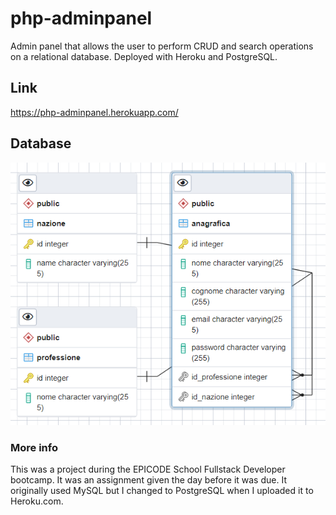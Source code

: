 # php-adminpanel
Admin panel that allows the user to perform CRUD and search operations on a relational database. Deployed with Heroku and PostgreSQL.

## Link
https://php-adminpanel.herokuapp.com/

## Database
![ERD](https://github.com/SilvestriStefano/php-adminpanel/blob/62b9eccf41c9ce9b57aa25583d2c279ce567421a/img/erd.png)

### More info
This was a project during the EPICODE School Fullstack Developer bootcamp. It was an assignment given the day before it was due.
It originally used MySQL but I changed to PostgreSQL when I uploaded it to Heroku.com.
